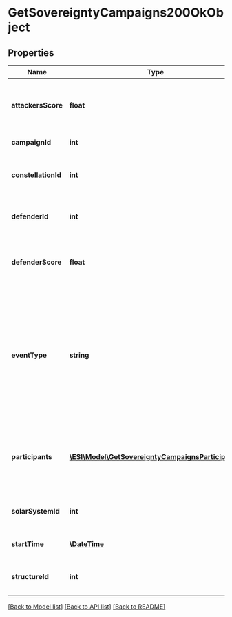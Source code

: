 # GetSovereigntyCampaigns200OkObject

## Properties
Name | Type | Description | Notes
------------ | ------------- | ------------- | -------------
**attackersScore** | **float** | Score for all attacking parties, only present in Defense Events. | [optional] 
**campaignId** | **int** | Unique ID for this campaign. | 
**constellationId** | **int** | The constellation in which the campaign will take place. | 
**defenderId** | **int** | Defending alliance, only present in Defense Events | [optional] 
**defenderScore** | **float** | Score for the defending alliance, only present in Defense Events. | [optional] 
**eventType** | **string** | Type of event this campaign is for. tcu_defense, ihub_defense and station_defense are referred to as \&quot;Defense Events\&quot;, station_freeport as \&quot;Freeport Events\&quot;. | 
**participants** | [**\ESI\Model\GetSovereigntyCampaignsParticipant[]**](GetSovereigntyCampaignsParticipant.md) | Alliance participating and their respective scores, only present in Freeport Events. | [optional] 
**solarSystemId** | **int** | The solar system the structure is located in. | 
**startTime** | [**\DateTime**](\DateTime.md) | Time the event is scheduled to start. | 
**structureId** | **int** | The structure item ID that is related to this campaign. | 

[[Back to Model list]](../README.md#documentation-for-models) [[Back to API list]](../README.md#documentation-for-api-endpoints) [[Back to README]](../README.md)


